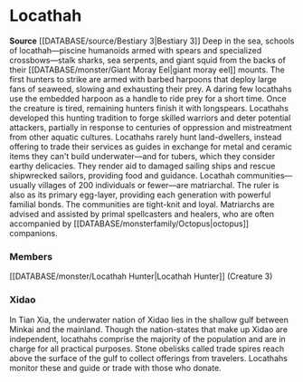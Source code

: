 ﻿---
creature_family: Locathah
id: '281'
name: Locathah
rarity: Common
rus_type_level: null
source: '[[DATABASE/source/Bestiary 3|Bestiary 3]]'
trait: null
type: Creature Family

---
# Locathah

**Source** [[DATABASE/source/Bestiary 3|Bestiary 3]]
Deep in the sea, schools of locathah—piscine humanoids armed with spears and specialized crossbows—stalk sharks, sea serpents, and giant squid from the backs of their [[DATABASE/monster/Giant Moray Eel|giant moray eel]] mounts. The first hunters to strike are armed with barbed harpoons that deploy large fans of seaweed, slowing and exhausting their prey. A daring few locathahs use the embedded harpoon as a handle to ride prey for a short time. Once the creature is tired, remaining hunters finish it with longspears. Locathahs developed this hunting tradition to forge skilled warriors and deter potential attackers, partially in response to centuries of oppression and mistreatment from other aquatic cultures.
 Locathahs rarely hunt land-dwellers, instead offering to trade their services as guides in exchange for metal and ceramic items they can't build underwater—and for tubers, which they consider earthy delicacies. They render aid to damaged sailing ships and rescue shipwrecked sailors, providing food and guidance.
 Locathah communities—usually villages of 200 individuals or fewer—are matriarchal. The ruler is also as its primary egg-layer, providing each generation with powerful familial bonds. The communities are tight-knit and loyal. Matriarchs are advised and assisted by primal spellcasters and healers, who are often accompanied by [[DATABASE/monsterfamily/Octopus|octopus]] companions.

### Members

[[DATABASE/monster/Locathah Hunter|Locathah Hunter]] (Creature 3)

###  Xidao

In Tian Xia, the underwater nation of Xidao lies in the shallow gulf between Minkai and the mainland. Though the nation-states that make up Xidao are independent, locathahs comprise the majority of the population and are in charge for all practical purposes. Stone obelisks called trade spires reach above the surface of the gulf to collect offerings from travelers. Locathahs monitor these and guide or trade with those who donate.